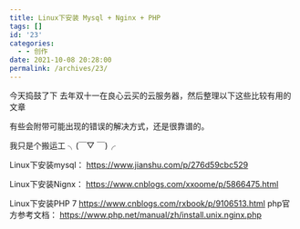 ```yaml
---
title: Linux下安装 Mysql + Nginx + PHP
tags: []
id: '23'
categories:
  - - 创作
date: 2021-10-08 20:28:00
permalink: /archives/23/
---
```


今天捣鼓了下 去年双十一在良心云买的云服务器，然后整理以下这些比较有用的文章

有些会附带可能出现的错误的解决方式，还是很靠谱的。<!--more-->

我只是个搬运工 ╮(￣▽ ￣)╭


Linux下安装mysql：
https://www.jianshu.com/p/276d59cbc529
 
Linux下安装Nignx：
https://www.cnblogs.com/xxoome/p/5866475.html
 
Linux下安装PHP 7
https://www.cnblogs.com/rxbook/p/9106513.html
php官方参考文档：
https://www.php.net/manual/zh/install.unix.nginx.php

